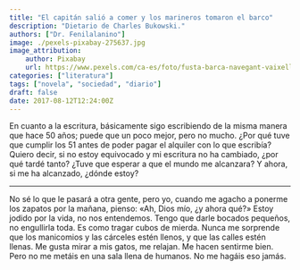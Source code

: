```yaml
---
title: "El capitán salió a comer y los marineros tomaron el barco"
description: "Dietario de Charles Bukowski."
authors: ["Dr. Fenilalanino"]
image: ./pexels-pixabay-275637.jpg
image_attribution:
    author: Pixabay
    url: https://www.pexels.com/ca-es/foto/fusta-barca-navegant-vaixell-275637/
categories: ["literatura"]
tags: ["novela", "sociedad", "diario"]
draft: false
date: 2017-08-12T12:24:00Z
---
```


En cuanto a la escritura, básicamente sigo escribiendo de la misma manera que hace 50 años; puede que un poco mejor, pero no mucho. ¿Por qué tuve que cumplir los 51 antes de poder pagar el alquiler con lo que escribía? Quiero decir, si no estoy equivocado y mi escritura no ha cambiado, ¿por qué tardé tanto? ¿Tuve que esperar a que el mundo me alcanzara? Y ahora, si me ha alcanzado, ¿dónde estoy?

---

No sé lo que le pasará a otra gente, pero yo, cuando me agacho a ponerme los zapatos por la mañana, pienso: «Ah, Dios mío, ¿y ahora qué?» Estoy jodido por la vida, no nos entendemos. Tengo que darle bocados pequeños, no engullirla toda. Es como tragar cubos de mierda. Nunca me sorprende que los manicomios y las cárceles estén llenos, y que las calles estén llenas. Me gusta mirar a mis gatos, me relajan. Me hacen sentirme bien. Pero no me metáis en una sala llena de humanos. No me hagáis eso jamás.

